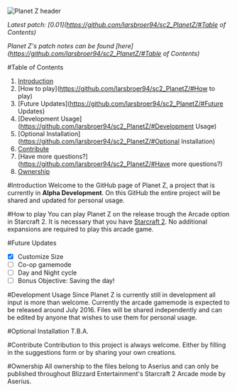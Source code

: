 ![Planet Z header](http://marek.online/wp-content/uploads/2015/09/helloworld1.gif "Planet Z header info")

*Latest patch: [0.01](https://github.com/larsbroer94/sc2_PlanetZ/#Table of Contents)*

*Planet Z's patch notes can be found [here](https://github.com/larsbroer94/sc2_PlanetZ/#Table of Contents)*

#Table of Contents
1. [Introduction](https://github.com/larsbroer94/sc2_PlanetZ/#Introduction)
2. [How to play](https://github.com/larsbroer94/sc2_PlanetZ/#How to play)
3. [Future Updates](https://github.com/larsbroer94/sc2_PlanetZ/#Future Updates)
4. [Development Usage](https://github.com/larsbroer94/sc2_PlanetZ/#Development Usage)
5. [Optional Installation](https://github.com/larsbroer94/sc2_PlanetZ/#Optional Installation)
6. [Contribute](https://github.com/larsbroer94/sc2_PlanetZ/#Contribute)
7. [Have more questions?](https://github.com/larsbroer94/sc2_PlanetZ/#Have more questions?)
8. [Ownership](https://github.com/larsbroer94/sc2_PlanetZ/#Ownership)


#Introduction
Welcome to the GitHub page of Planet Z, a project that is currently in **Alpha Development**. On this GitHub the entire project will be shared and updated for personal usage.

#How to play
You can play Planet Z on the release trough the Arcade option in Starcraft 2. It is necessary that you have [Starcraft 2](https://starcraft2.com). No additional expansions are required to play this arcade game.

#Future Updates
- [x] Customize Size
- [ ] Co-op gamemode
- [ ] Day and Night cycle
- [ ] Bonus Objective: Saving the day!

#Development Usage
Since Planet Z is currently still in development all input is more than welcome. Currently the arcade gamemode is expected to be released around July 2016. Files will be shared independently and can be edited by anyone that wishes to use them for personal usage.

#Optional Installation
T.B.A.

#Contribute
Contribution to this project is always welcome. Either by filling in the suggestions form or by sharing your own creations.

#Ownership
All ownership to the files belong to Aserius and can only be published throughout Blizzard Entertainment's Starcraft 2 Arcade mode by Aserius.
